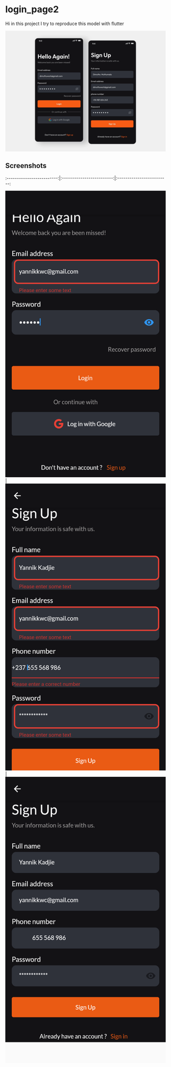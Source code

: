 # login_page2

Hi in this project I try to reproduce this model with flutter

![](https://github.com/main-c/my-beginning-with-flutter/blob/main/login_page2/67d7e1b59869484997072e4340940f4d.webp)



## Screenshots
:-------------------------:|:-------------------------:|:-------------------------:

![](https://github.com/main-c/my-beginning-with-flutter/blob/main/login_page2/screenshots/localhost_32869_(iPhone%20SE).png) | ![](https://github.com/main-c/my-beginning-with-flutter/blob/main/login_page2/screenshots/localhost_32869_(iPhone%20SE)%20(1).png) |![](https://github.com/main-c/my-beginning-with-flutter/blob/main/login_page2/screenshots/localhost_32869_(iPhone%20SE)%20(2).png)
